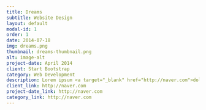 ```yaml
---
title: Dreams
subtitle: Website Design
layout: default
modal-id: 1
order: 1
date: 2014-07-18
img: dreams.png
thumbnail: dreams-thumbnail.png
alt: image-alt
project-date: April 2014
client: Start Bootstrap
category: Web Development
description: Lorem ipsum <a target="_blank" href="http://naver.com">dolor</a> sit amet, usu cu alterum nominavi lobortis. At duo novum diceret. Tantas apeirian vix et, usu sanctus postulant inciderint ut, populo diceret necessitatibus in vim. Cu eum dicam feugiat noluisse.
client_link: http://naver.com
project-date_link: http://naver.com
category_link: http://naver.com
---
```

